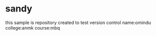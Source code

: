 # sandy
this sample is repository created to test version control
name:omindu
college:anmk
course:mbq
